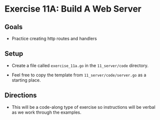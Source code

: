 # Exercise 11A: Build A Web Server

## Goals

- Practice creating http routes and handlers

## Setup

- Create a file called `exercise_11a.go` in the `11_server/code` directory.

- Feel free to copy the template from `11_server/code/server.go` as a starting place.

## Directions

- This will be a code-along type of exercise so instructions will be verbal as we work through the examples.
